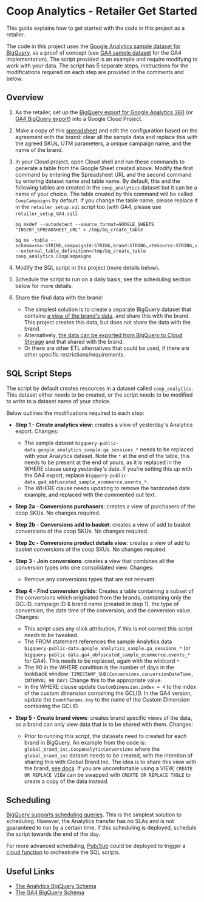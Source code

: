 # Coop Analytics - Retailer Get Started

This guide explains how to get started with the code in this project as a
retailer.

The code in this project uses the
[Google Analytics sample dataset for BigQuery](https://support.google.com/analytics/answer/7586738?hl=en),
as a proof of concept (see [GA4 sample dataset](https://support.google.com/analytics/answer/10937659?hl=en&ref_topic=9359001#zippy=%2Cin-this-article) for the GA4 implementation). The script provided is an example and require modifying
to work with your data. The script has 5 separate steps, instructions for the
modifications required on each step are provided in the comments and below.

## Overview

1.  As the retailer, set up the
    [BigQuery export for Google Analytics 360](https://support.google.com/analytics/answer/3437618?hl=en) (or [GA4 BigQuery export](https://support.google.com/analytics/answer/9358801?hl=en&ref_topic=9359001))
    into a Google Cloud Project.

1.  Make a copy of this
    [spreadsheet](https://docs.google.com/spreadsheets/d/1Mq5VPuDpJ64t6yC5RH2yvw2QQzO0Bkc0R_x2zh0RQek/edit?usp=sharing&resourcekey=0-mmj4bfs_9YYa2Z1KcmpCmQ)
    and edit the configuration based on the agreement with the brand: clear all
    the sample data and replace this with the agreed SKUs, UTM parameters, a
    unique campaign name, and the name of the brand.

1.  In your Cloud project, open Cloud shell and run these commands to generate a
    table from the Google Sheet created above. Modify the first command by
    entering the Spreadsheet URL and the second command by entering dataset name
    and table name. By default, this and the following tables are created in the
    `coop_analytics` dataset but it can be a name of your choice. The table
    created by this command will be called `CoopCampaigns` by default. If you
    change the table name, please replace it in the `retailer_setup.sql` script
    too (with GA4, please use `retailer_setup_GA4.sql`).

    ```
    bq mkdef --autodetect --source_format=GOOGLE_SHEETS "INSERT_SPREADSHEET_URL" > /tmp/bq_create_table

    bq mk -table --schema=sku:STRING,campaignId:STRING,brand:STRING,utmSource:STRING,utmMedium:STRING,utmCampaign:STRING --external_table_definition=/tmp/bq_create_table coop_analytics.CoopCampaigns
    ```

1.  Modify the SQL script in this project (more details below).

1.  Schedule the script to run on a daily basis, see the scheduling section
    below for more details.

1.  Share the final data with the brand:

    -   The simplest solution is to create a separate BigQuery dataset that
        contains
        [a view of the brand's data](https://cloud.google.com/bigquery/docs/share-access-views),
        and share this with the brand. This project creates this data, but does
        not share the data with the brand.
    -   Alternatively,
        [the data can be exported from BigQuery to Cloud Storage](https://cloud.google.com/bigquery/docs/exporting-data)
        and that shared with the brand.
    -   Or there are other ETL alternatives that could be used, if there are
        other specific restrictions/requirements.

## SQL Script Steps

The script by default creates resources in a dataset called `coop_analytics`.
This dataset either needs to be created, or the script needs to be modified to
write to a dataset name of your choice.

Below outlines the modifications required to each step:

-   **Step 1 - Create analytics view**: creates a view of yesterday's Analytics
    export. Changes:

    -   The sample dataset
        `bigquery-public-data.google_analytics_sample.ga_sessions_*` needs to be
        replaced with your Analytics dataset. Note the `*` at the end of the
        table, this needs to be present at the end of yours, as it is replaced
        in the WHERE clause using yesterday's date. If you're setting this up with the GA4 export, replace `bigquery-public-data.ga4_obfuscated_sample_ecommerce.events_*`.
    -   The WHERE clause needs updating to remove the hardcoded date example,
        and replaced with the commented out text.

-   **Step 2a - Conversions purchasers**: creates a view of purchasers of the
    coop SKUs. No changes required.

-   **Step 2b - Conversions add to basket**: creates a view of add to basket
    conversions of the coop SKUs. No changes required.

-   **Step 2c - Conversions product details view**: creates a view of add to
    basket conversions of the coop SKUs. No changes required.

-   **Step 3 - Join conversions**: creates a view that combines all the
    conversion types into one consolidated view. Changes:

    -   Remove any conversions types that are not relevant.

-   **Step 4 - Find conversion gclids**: Creates a table containing a subset of
    the conversions which originated from the brands, containing only the GCLID,
    campaign ID & brand name (created in step 1), the type of conversion, the
    date time of the conversion, and the conversion value. Changes:

    -   This script uses any click attribution, if this is not correct this
        script needs to be tweaked.
    -   The FROM statement references the sample Analytics data
        `bigquery-public-data.google_analytics_sample.ga_sessions_*` (or `bigquery-public-data.ga4_obfuscated_sample_ecommerce.events_*` for GA4). This needs
        to be replaced, again with the wildcard `*`.
    -   The 90 in the WHERE condition is the number of days in the lookback
        window: `TIMESTAMP_SUB(Conversions.conversionDateTime, INTERVAL 90 DAY)`
        Change this to the appropriate value.
    -   In the WHERE clause update `CustomDimension.index = 4` to the index of
        the custom dimension containing the GCLID. In the GA4 version, update the `EventParams.key` to the name of the Custom Dimension containing the GCLID.

-   **Step 5 - Create brand views**: creates brand specific views of the data,
    so a brand can only view data that is to be shared with them. Changes:

    -   Prior to running this script, the datasets need to created for each
        brand in BigQuery. An example from the code is:
        `global_brand_inc.CoopAnalyticConversions` where the `global_brand_inc`
        dataset needs to be created, with the intention of sharing this with
        Global Brand Inc. The idea is to share this view with the brand,
        [see docs](https://cloud.google.com/bigquery/docs/share-access-views).
        If you are uncomfortable using a VIEW, `CREATE OR REPLACE VIEW` can be
        swapped with `CREATE OR REPLACE TABLE` to create a copy of the data
        instead.


## Scheduling

[BigQuery supports scheduling queries](https://cloud.google.com/bigquery/docs/scheduling-queries).
This is the simplest solution to scheduling. However, the Analytics transfer has
no SLAs and is not guaranteed to run by a certain time. If this scheduling is
deployed, schedule the script towards the end of the day.

For more advanced scheduling,
[Pub/Sub](https://cloud.google.com/pubsub/docs/overview) could be deployed to
trigger a [cloud function](https://cloud.google.com/functions) to orchestrate
the SQL scripts.

## Useful Links

-   [The Analytics BigQuery Schema](https://support.google.com/analytics/answer/3437719?hl=en)
-   [The GA4 BigQuery Schema](https://support.google.com/analytics/answer/7029846?hl=en)

